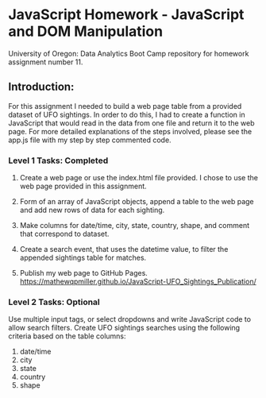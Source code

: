 # JavaScript Homework - JavaScript and DOM Manipulation

University of Oregon: Data Analytics Boot Camp repository for homework assignment number 11.


## Introduction:

For this assignment I needed to build a web page table from a provided dataset of UFO sightings.  In order to do this, I had to create a function in JavaScript that would read in the data from one file and return it to the web page.  For more detailed explanations of the steps involved, please see the app.js file with my step by step commented code.

### Level 1 Tasks: Completed

1) Create a web page or use the index.html file provided. I chose to use the web page provided in this assignment.

2) Form of an array of JavaScript objects, append a table to the web page and add new rows of data for each sighting.

3) Make columns for date/time, city, state, country, shape, and comment that correspond to dataset.

4) Create a search event, that uses the datetime value, to filter the appended sightings table for matches.

5) Publish my web page to GitHub Pages. https://mathewqpmiller.github.io/JavaScript-UFO_Sightings_Publication/

### Level 2 Tasks: Optional

Use multiple input tags, or select dropdowns and write JavaScript code to allow search filters. Create UFO sightings searches using the following criteria based on the table columns:

 1) date/time
 2) city
 3) state
 4) country
 5) shape